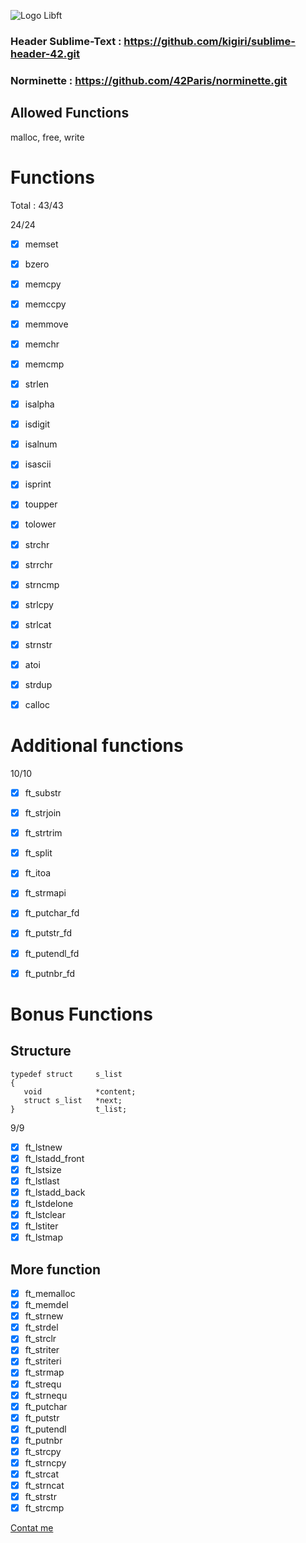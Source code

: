 
![Logo Libft](https://gitlab.com/uploads/-/system/project/avatar/10815567/libft.png)


###	Header Sublime-Text : https://github.com/kigiri/sublime-header-42.git
###	Norminette 			: https://github.com/42Paris/norminette.git

## Allowed Functions

malloc, free, write

# Functions
Total : 43/43

24/24

- [x] memset
- [x] bzero
- [x] memcpy
- [x] memccpy
- [x] memmove
- [x] memchr
- [x] memcmp
- [x] strlen
- [x] isalpha
- [x] isdigit
- [x] isalnum
- [x] isascii
- [x] isprint
- [x] toupper
- [x] tolower
- [x] strchr
- [x] strrchr
- [x] strncmp
- [x] strlcpy
- [x] strlcat
- [x] strnstr
- [x] atoi
- [x] strdup
- [x] calloc


# Additional functions

10/10

- [x] ft_substr
- [x] ft_strjoin
- [x] ft_strtrim
- [x] ft_split
- [x] ft_itoa
- [x] ft_strmapi
- [x] ft_putchar_fd
- [x] ft_putstr_fd
- [x] ft_putendl_fd
- [x] ft_putnbr_fd


# Bonus Functions

## Structure

`typedef struct 	s_list`  
`{`  
`	void 			*content;`  
`	struct s_list 	*next;`  
`} 					t_list;`

9/9

- [x] ft_lstnew
- [x] ft_lstadd_front
- [x] ft_lstsize
- [x] ft_lstlast
- [x] ft_lstadd_back
- [x] ft_lstdelone
- [x] ft_lstclear
- [x] ft_lstiter
- [x] ft_lstmap

## 	More function

- [x] ft_memalloc
- [x] ft_memdel
- [x] ft_strnew
- [x] ft_strdel
- [x] ft_strclr
- [x] ft_striter
- [x] ft_striteri
- [x] ft_strmap
- [x] ft_strequ
- [x] ft_strnequ
- [x] ft_putchar
- [x] ft_putstr
- [x] ft_putendl
- [x] ft_putnbr
- [x] ft_strcpy
- [x] ft_strncpy
- [x] ft_strcat
- [x] ft_strncat
- [x] ft_strstr
- [x] ft_strcmp

[Contat me](mailto:thhusser@student.42.fr)
